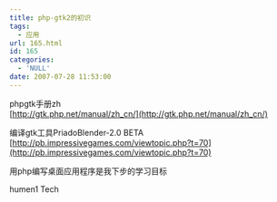 ```yaml
---
title: php-gtk2的初识
tags:
  - 应用
url: 165.html
id: 165
categories:
  - 'NULL'
date: 2007-07-28 11:53:00
---
```


phpgtk手册zh  
[http://gtk.php.net/manual/zh_cn/](http://gtk.php.net/manual/zh_cn/)  
  
  
编译gtk工具PriadoBlender-2.0 BETA  
[http://pb.impressivegames.com/viewtopic.php?t=70](http://pb.impressivegames.com/viewtopic.php?t=70)  
  
  
用php编写桌面应用程序是我下步的学习目标

humen1 Tech